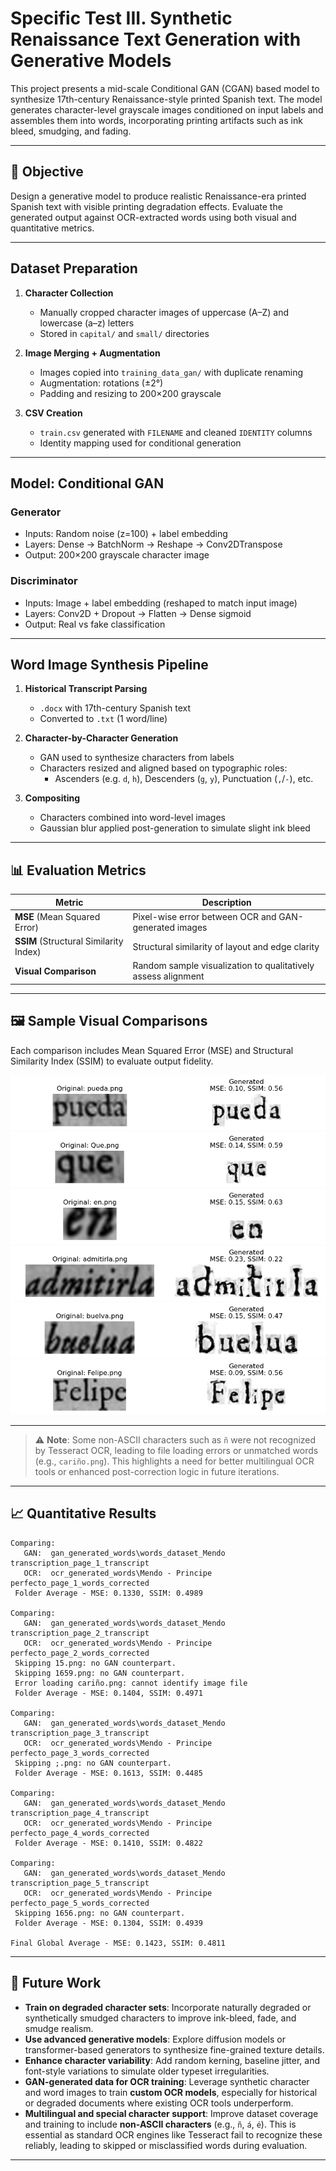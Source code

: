 
# Specific Test III. Synthetic Renaissance Text Generation with Generative Models

This project presents a mid-scale Conditional GAN (CGAN) based model to synthesize 17th-century Renaissance-style printed Spanish text. The model generates character-level grayscale images conditioned on input labels and assembles them into words, incorporating printing artifacts such as ink bleed, smudging, and fading.

---

## 🎯 Objective

Design a generative model to produce realistic Renaissance-era printed Spanish text with visible printing degradation effects. Evaluate the generated output against OCR-extracted words using both visual and quantitative metrics.

---

##  Dataset Preparation

1. **Character Collection**  
   - Manually cropped character images of uppercase (A–Z) and lowercase (a–z) letters  
   - Stored in `capital/` and `small/` directories

2. **Image Merging + Augmentation**  
   - Images copied into `training_data_gan/` with duplicate renaming  
   - Augmentation: rotations (±2°)  
   - Padding and resizing to 200×200 grayscale

3. **CSV Creation**  
   - `train.csv` generated with `FILENAME` and cleaned `IDENTITY` columns  
   - Identity mapping used for conditional generation

---

##  Model: Conditional GAN

### Generator
- Inputs: Random noise (z=100) + label embedding  
- Layers: Dense → BatchNorm → Reshape → Conv2DTranspose  
- Output: 200×200 grayscale character image

### Discriminator
- Inputs: Image + label embedding (reshaped to match input image)  
- Layers: Conv2D + Dropout → Flatten → Dense sigmoid  
- Output: Real vs fake classification

---

## Word Image Synthesis Pipeline

1. **Historical Transcript Parsing**  
   - `.docx` with 17th-century Spanish text  
   - Converted to `.txt` (1 word/line)

2. **Character-by-Character Generation**  
   - GAN used to synthesize characters from labels  
   - Characters resized and aligned based on typographic roles:
     - Ascenders (e.g. `d`, `h`), Descenders (`g`, `y`), Punctuation (`,`/`-`), etc.

3. **Compositing**  
   - Characters combined into word-level images  
   - Gaussian blur applied post-generation to simulate slight ink bleed

---

## 📊 Evaluation Metrics

| Metric | Description |
|--------|-------------|
| **MSE** (Mean Squared Error) | Pixel-wise error between OCR and GAN-generated images |
| **SSIM** (Structural Similarity Index) | Structural similarity of layout and edge clarity |
| **Visual Comparison** | Random sample visualization to qualitatively assess alignment |

---

## 🖼️ Sample Visual Comparisons

Each comparison includes Mean Squared Error (MSE) and Structural Similarity Index (SSIM) to evaluate output fidelity.

![pueda.png](c1.png)
![que.png](c2.png)
![en.png](c3.png)
![admitirla.png](c4.png)
![buelva.png](c5.png)
![Felipe.png](c6.png)

---

> ⚠️ **Note**: Some non-ASCII characters such as `ñ` were not recognized by Tesseract OCR, leading to file loading errors or unmatched words (e.g., `cariño.png`). This highlights a need for better multilingual OCR tools or enhanced post-correction logic in future iterations.

---

## 📈 Quantitative Results

```
Comparing:
   GAN:  gan_generated_words\words_dataset_Mendo transcription_page_1_transcript
   OCR:  ocr_generated_words\Mendo - Principe perfecto_page_1_words_corrected
 Folder Average - MSE: 0.1330, SSIM: 0.4989

Comparing:
   GAN:  gan_generated_words\words_dataset_Mendo transcription_page_2_transcript
   OCR:  ocr_generated_words\Mendo - Principe perfecto_page_2_words_corrected
 Skipping 15.png: no GAN counterpart.
 Skipping 1659.png: no GAN counterpart.
 Error loading cariño.png: cannot identify image file
 Folder Average - MSE: 0.1404, SSIM: 0.4971

Comparing:
   GAN:  gan_generated_words\words_dataset_Mendo transcription_page_3_transcript
   OCR:  ocr_generated_words\Mendo - Principe perfecto_page_3_words_corrected
 Skipping ;.png: no GAN counterpart.
 Folder Average - MSE: 0.1613, SSIM: 0.4485

Comparing:
   GAN:  gan_generated_words\words_dataset_Mendo transcription_page_4_transcript
   OCR:  ocr_generated_words\Mendo - Principe perfecto_page_4_words_corrected
 Folder Average - MSE: 0.1410, SSIM: 0.4822

Comparing:
   GAN:  gan_generated_words\words_dataset_Mendo transcription_page_5_transcript
   OCR:  ocr_generated_words\Mendo - Principe perfecto_page_5_words_corrected
 Skipping 1656.png: no GAN counterpart.
 Folder Average - MSE: 0.1304, SSIM: 0.4939

Final Global Average - MSE: 0.1423, SSIM: 0.4811
```

---

## 🚀 Future Work

- **Train on degraded character sets**: Incorporate naturally degraded or synthetically smudged characters to improve ink-bleed, fade, and smudge realism.
- **Use advanced generative models**: Explore diffusion models or transformer-based generators to synthesize fine-grained texture details.
- **Enhance character variability**: Add random kerning, baseline jitter, and font-style variations to simulate older typeset irregularities.
- **GAN-generated data for OCR training**: Leverage synthetic character and word images to train **custom OCR models**, especially for historical or degraded documents where existing OCR tools underperform.
- **Multilingual and special character support**: Improve dataset coverage and training to include **non-ASCII characters** (e.g., `ñ`, `á`, `é`). This is essential as standard OCR engines like Tesseract fail to recognize these reliably, leading to skipped or misclassified words during evaluation.

---

